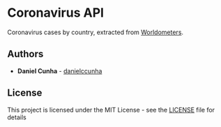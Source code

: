 # Coronavirus API

Coronavirus cases by country, extracted from [Worldometers](https://www.worldometers.info/coronavirus/).

## Authors

- **Daniel Cunha** - [danielccunha](https://github.com/danielccunha)

## License

This project is licensed under the MIT License - see the [LICENSE](LICENSE) file for details
